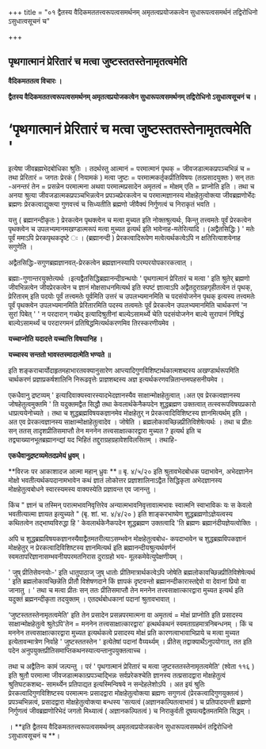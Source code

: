 +++
title = "०१ द्वैतस्य वैदिकमततत्त्वरूपत्वसमर्थनम् अमृतत्वप्रयोजकत्वेन सुधारूपत्वसमर्थनं तद्विरोधिनो ऽसुधात्वसूचनं च"

+++


## पृथगात्मानं प्रेरितारं च मत्वा जुष्टस्ततस्तेनामृतत्वमेति

**वैदिकमततत्व विचारः ।**

**द्वैतस्य वैदिकमततत्त्वरूपत्वसमर्थनम् अमृतत्वप्रयोजकत्वेन सुधारूपत्वसमर्थनम् तद्विरोधिनो ऽसुधात्वसूचनं च ।**

# ‘पृथगात्मानं प्रेरितारं च मत्वा जुष्टस्ततस्तेनामृतत्वमेति '

इत्येषा जीवब्रह्मभेदबोधिका श्रुतिः । तदर्थस्तु आत्मानं = परमात्मानं पृथक् = जीवजडात्मकप्रपञ्चभिन्नं च = तथा प्रेरितारं = जगतः प्रेरकं ( नियामकं ) मत्वा जुष्टः = परमात्मकर्तृकप्रीतिविषयः (तत्प्रसादयुक्तः ) सन् ततः -अनन्तरं तेन = प्रसन्नेन परमात्मना अथवा परमात्मप्रसादेन अमृतत्वं = मोक्षम् एति = प्राप्नोति इति । तथा च अनया श्रुत्या जीवजडात्मकप्रपञ्चभिन्नत्वेन प्रपञ्चप्रेरकत्वेन च परमात्मज्ञानस्य मोक्षहेतुत्वोक्त्या जीवब्रह्मणोर्भेदः ब्रह्मणः प्रेरकत्वाद्युक्त्या गुणवत्त्वं च सिध्यतीति ब्रह्मणो जीवैक्यं निर्गुणत्वं च निराकृतं भवति ।

यत्तु ( ब्रह्मानन्दीकृतः ) प्रेरकत्वेन पृथक्त्वेन च मत्वा मुच्यत इति नोक्तश्रुत्यर्थः, किन्तु तत्त्वमतेः पूर्वं प्रेरकत्वेन पृथक्त्वेन च उपलभ्यमानमखण्डात्मरूपं मत्वा मुच्यत इत्यर्थ इति भावेनाह-मतेरित्यादि । (अद्वैतसिद्धिः ) ' मतेः पूर्वं ममाऽपि प्रेरकपृथकदृष्टे ः । (ब्रह्मानन्दी ) प्रेरकत्वादिरूपेण मत्वेत्यर्थकत्वेऽपि न क्षतिरित्याशयेनाह सगुणेति ।

अद्वैतसिद्धिः-सगुणब्रह्मज्ञानवत्-प्रेरकत्वेन ब्रह्मज्ञानस्यापि परम्परयोपकारकत्वात् ।

ब्रह्माः-गुणान्तरयुक्तेत्यर्थः ।इत्यद्वैतसिद्धिब्रह्मानन्दीग्रन्थयोः ' पृथगात्मानं प्रेरितारं च मत्वा ' इति श्रुतेर् ब्रह्मणो जीवभिन्नत्वेन जीवप्रेरकत्वेन च ज्ञानं मोक्षसाधनमित्यर्थ इति स्पष्टं ज्ञात्वाऽपि अद्वैतदुराग्रहगृहीतत्वेन तं पृथक्, प्रेरितारम् इति पदयोः पूर्वं तत्त्वमतेः पूर्वमिति उत्तरं च उपलभ्यमानमिति च पदसंयोजनेन पृथक् इत्यस्य तत्त्वमतेः पूर्वं पृथक्त्वेन उपलभ्यमानमिति प्रेरितारमिति पदस्य तत्वमतेः पूर्वं प्रेरकत्वेन उपलभ्यमानमिति चार्थकरणं 'न सुरां पिबेत् ' ' न परदारान् गच्छेद् इत्यादिश्रुतीनां बाल्येऽसामर्थ्ये चेति पदसंयोजनेन बाल्ये सुरापानं निषिद्धं बाल्येऽसामर्थ्यं च परदारगमनं प्रतिषिद्धमित्यर्थकरणमिव तिरस्करणीयमेव ।

**यच्चाप्नोति यदादत्ते यच्चात्ति विषयानिह ।**

**यच्चास्य सन्ततो भावस्तस्मादात्मेति भण्यते ॥**

इति शङ्कराचार्योदाहृतमहाभारतवक्यानुसारेण आप्त्यादिगुणविशिष्टार्थकात्मशब्दस्य अखण्डार्थरूपमिति चार्थकरणं प्रज्ञाप्रकर्षशालिनि निरूढवृत्तेः प्राज्ञशब्दस्य अज्ञ इत्यर्थकरणवन्नितान्तमपहसनीयमेव ।

एकधैवानु द्रष्टव्यम् ' इत्यादिवाक्यस्वारस्यादभेदज्ञानस्यैव साक्षान्मोक्षहेतुत्वात् ।अत एव प्रेरकत्वज्ञानस्य जोषहेतुत्वमुक्तमि ' ति यदुक्तमद्वैत सिद्धौ तथा केवलार्थकेनैकपदेन शुद्धब्रह्मण उक्तत्वात् तत्स्वरूपविषयप्रकारो धाप्रत्ययेनोच्यते । तथा च शुद्धब्रह्मविषयकज्ञानमेव मोक्षहेतुर् न प्रेरकत्वादिविशिष्टस्य ज्ञानमित्यर्थम् इति । अत एव प्रेरकत्वज्ञानस्य साक्षान्मोक्षाहेतुत्वादेव । जोषेति । ब्रह्मलोकावच्छिन्नप्रीतिविशेषेत्यर्थः । तथा च प्रीतः सन् ततस् तादृशप्रीतिसमाप्तौ तेन मननेन तत्त्वसाक्षात्कारद्वारा मुच्यत ? इत्यर्थ इति च तद्व्याख्यानभूतब्रह्मानन्द्यां यद भिहितं तद्दुराग्रहग्रहावेशविलसितम् । तथाहि-

**एकधैवानुद्रष्टव्यमेतदप्रमेयं ध्रुवम् ।**

**विरजः पर आकाशादज आत्मा महान् ध्रुवः **॥ बृ. ४/५/२० इति श्रुतावभेदबोधक पदाभावेन, अभेदज्ञानेन मोक्षो भवतीत्यर्थकपदानामभावेन कथं ज्ञातं लोकोत्तर प्रज्ञाशालिनाऽद्वैत सिद्धिकृता अभेदज्ञानस्य मोक्षहेतुत्वबोधने स्वारस्यमस्य वाक्यस्येति प्रज्ञावन्त एव जानन्तु ।

किंच " ज्ञानं च तस्मिन् परात्मभावनिवृत्तिरेव अन्यात्मभावनिवृत्तावात्मभावः स्वात्मनि स्वाभाविकः यः स केवलो भवतीत्यात्मा ज्ञायत इत्युच्यते " (बृ. शां. भा. ४/४/२० ) इति शाङ्करभाष्येण शुद्धब्रह्मणोऽज्ञेयत्वस्य कथितत्वेन तद्भाष्यविरुद्धा हि ' केवलार्थकेनैकपदेन शुद्धब्रह्मण उक्तत्वादि 'ति ब्रह्मणः ब्रह्मानंदीयज्ञेयत्वोक्तिः ।

अपि च शुद्धब्रह्मविषयकज्ञानस्यैवाद्वैतमतरीत्याऽसम्भवेन मोक्षहेतुत्वबोध- कपदाभावेन च शुद्धब्रह्मविपकज्ञानं मोक्षहेतुर् न प्रेरकत्वादिविशिष्टस्य ज्ञानमित्यर्थ इति ब्रह्मानन्दीयश्रुत्यर्थवर्णनं स्वमतापरिज्ञानासम्भवनीयपरमतनिरास दुराग्रहो भय- मूलकमेवेत्युपेक्षणीयम् ।

' जुष् प्रीतिसेवनयोः-' इति धातुपाठाज् जुष् धातोः प्रीतिमात्रार्थकत्वेऽपि जोषेति ब्रह्मलोकावच्छिन्नप्रीतिविशेषेत्यर्थ ' इति ब्रह्मलोकावच्छिन्नेति प्रीतौ विशेषणदाने किं ज्ञापकं दृष्टवन्तो ब्रह्मानन्दीकारास्तद्देवो वा देवानां प्रियो वा जानातु । ' तथा च मत्वा प्रीतः सन् ततः प्रीतिसमाप्तौ तेन मननेन तत्त्वसाक्षात्कारद्वारा मुच्यत इत्यर्थ इति यदुक्तं ब्रह्मनन्दीकृता तदयुक्तम् । एतदर्थबोधकानां पदानां श्रुतावभावात् ।

‘जुष्टस्ततस्तेनामृतत्वमेति' इति तेन प्रसादेन प्रसन्नपरमात्मना वा अमृतत्वं = मोक्षं प्राप्नोति इति प्रसादस्य साक्षान्मोक्षहेतुत्वे श्रुतेऽपि'तेन = मननेन तत्त्वसाक्षात्कारद्वारा' इत्थर्थकथनं स्वमताग्रहमात्रनिबन्धनम् । किं च मननेन तत्त्वसाक्षात्कारद्वारा मुच्यत इत्यर्थकत्वे प्रसादस्य मोक्षं प्रति कारणत्वाभावाभिप्राये च मत्वा मुच्यत इत्येतावन्मात्रेण निर्वाहे ' जुष्टस्ततस्तेन ' इत्येतेषां पदानां वैय्यर्थ्यम् । प्रीतेस् तद्वाक्यार्थेऽनुपयोगात्, तत इति पदेन अनुपयुक्तप्रीतिसमाप्तिकथनस्यात्यन्तानुपयुक्तत्वाच्च ।

तथा च अद्वैतिनः कामं जल्पन्तु । परं ' पृथगात्मानं प्रेरितारं च मत्वा जुष्टस्ततस्तेनामृतत्वमेति' (श्वेता ११६ ) इति श्रुतौ परमात्मा जीवजडात्मकात्प्रपञ्चाद्भिन्नः सर्वप्ररेकश्चेति ज्ञानस्य तत्प्रसादद्वारा मोक्षहेतुत्वं श्रुतिघटकशब्द- सामर्थ्येन प्रतिपाद्यत इत्यस्मिन्विषये न सन्देहलेशोऽपि । अत इयं श्रुतिः प्रेरकत्वादिगुणविशिष्टस्य परमात्मनः प्रसादद्वारा मोक्षहेतुत्वोक्त्या ब्रह्मणः सगुणत्वं
(प्रेरकत्वादिगुणयुक्तत्वं ) प्रपञ्चभिन्नत्वं, प्रसादद्वारा मोक्षहेतुत्वोक्त्या बन्धस्य 'सत्यत्वं (अज्ञानकल्पितत्वाभावं ) च प्रतिपादयन्ती ब्रह्मणो निर्गुणत्वं जीवब्रह्मणोरिभेदं जगतो मिथ्यात्वं ( अज्ञानकल्पितत्वं ) च निराकुर्वती दूषयत्यद्वैतमतमिति सिद्धम् ।

। **इति द्वैतस्य वैदिकमततत्त्वरूपत्वसमर्थनम् अमृतत्वप्रयोजकत्वेन सुधारूपत्वसमर्थनं तद्विरोधिनो ऽसुधात्वसूचनं च **।   


